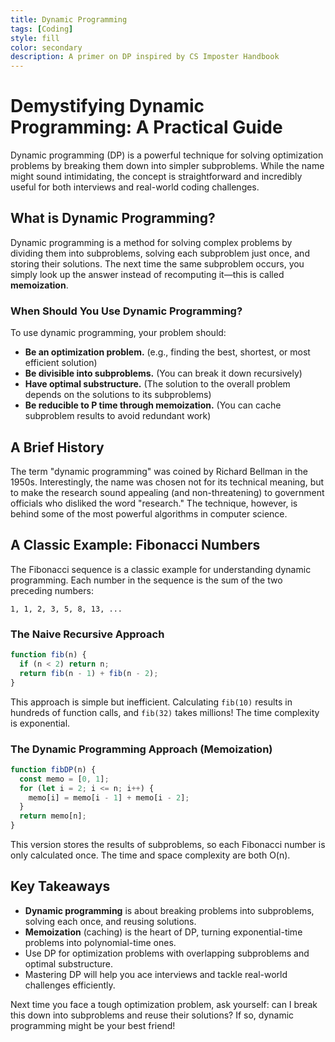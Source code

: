 ```yaml
---
title: Dynamic Programming
tags: [Coding]
style: fill
color: secondary
description: A primer on DP inspired by CS Imposter Handbook
---
```


# Demystifying Dynamic Programming: A Practical Guide

Dynamic programming (DP) is a powerful technique for solving optimization problems by breaking them down into simpler subproblems. While the name might sound intimidating, the concept is straightforward and incredibly useful for both interviews and real-world coding challenges.

## What is Dynamic Programming?

Dynamic programming is a method for solving complex problems by dividing them into subproblems, solving each subproblem just once, and storing their solutions. The next time the same subproblem occurs, you simply look up the answer instead of recomputing it—this is called **memoization**.

### When Should You Use Dynamic Programming?
To use dynamic programming, your problem should:
- **Be an optimization problem.** (e.g., finding the best, shortest, or most efficient solution)
- **Be divisible into subproblems.** (You can break it down recursively)
- **Have optimal substructure.** (The solution to the overall problem depends on the solutions to its subproblems)
- **Be reducible to P time through memoization.** (You can cache subproblem results to avoid redundant work)

## A Brief History

The term "dynamic programming" was coined by Richard Bellman in the 1950s. Interestingly, the name was chosen not for its technical meaning, but to make the research sound appealing (and non-threatening) to government officials who disliked the word "research." The technique, however, is behind some of the most powerful algorithms in computer science.

## A Classic Example: Fibonacci Numbers

The Fibonacci sequence is a classic example for understanding dynamic programming. Each number in the sequence is the sum of the two preceding numbers:

```
1, 1, 2, 3, 5, 8, 13, ...
```

### The Naive Recursive Approach

```js
function fib(n) {
  if (n < 2) return n;
  return fib(n - 1) + fib(n - 2);
}
```

This approach is simple but inefficient. Calculating `fib(10)` results in hundreds of function calls, and `fib(32)` takes millions! The time complexity is exponential.

### The Dynamic Programming Approach (Memoization)

```js
function fibDP(n) {
  const memo = [0, 1];
  for (let i = 2; i <= n; i++) {
    memo[i] = memo[i - 1] + memo[i - 2];
  }
  return memo[n];
}
```

This version stores the results of subproblems, so each Fibonacci number is only calculated once. The time and space complexity are both O(n).

## Key Takeaways

- **Dynamic programming** is about breaking problems into subproblems, solving each once, and reusing solutions.
- **Memoization** (caching) is the heart of DP, turning exponential-time problems into polynomial-time ones.
- Use DP for optimization problems with overlapping subproblems and optimal substructure.
- Mastering DP will help you ace interviews and tackle real-world challenges efficiently.

Next time you face a tough optimization problem, ask yourself: can I break this down into subproblems and reuse their solutions? If so, dynamic programming might be your best friend! 